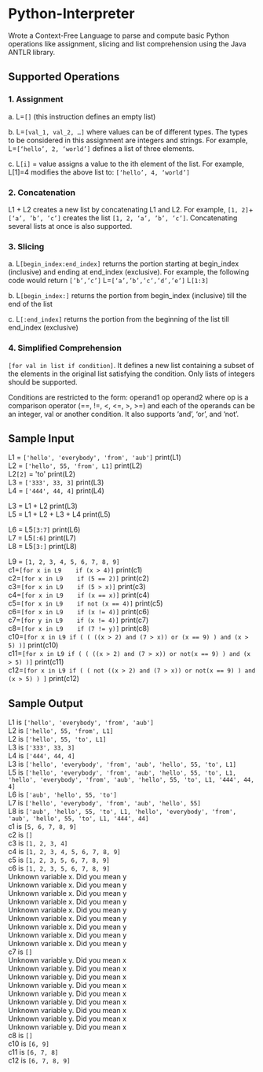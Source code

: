# Python-Interpreter
Wrote a Context-Free Language to parse and compute basic Python operations like assignment, slicing and list comprehension using the Java ANTLR library.

## Supported Operations
### 1. Assignment
a. L=`[]` (this instruction defines an empty list)

b. L=`[val_1, val_2, …]` where values can be of different types. The types to be considered in this assignment are integers and strings. For example, L=`[‘hello’, 2, ‘world’]` defines a list of three elements.

c. L`[i]` = value assigns a value to the ith element of the list. For example, L[1]=4 modifies the above list to: `[‘hello’, 4, ‘world’]`

### 2. Concatenation
L1 + L2 creates a new list by concatenating L1 and L2. For example,
`[1, 2]`+`[‘a’, ’b’, ’c’]` creates the list `[1, 2, ‘a’, ’b’, ’c’]`. Concatenating several lists at once is also supported.

### 3. Slicing
a. L`[begin_index:end_index]` returns the portion starting at begin_index (inclusive) and ending at end_index (exclusive). For example, the following code would return `[’b’,’c’]`
L=`[‘a’,’b’,’c’,’d’,’e’]`
L`[1:3]`

b. L`[begin_index:]` returns the portion from begin_index (inclusive) till the end of the list

c. L`[:end_index]` returns the portion from the beginning of the list till end_index (exclusive)

### 4. Simplified Comprehension
`[for val in list if condition]`. It defines a new list containing a subset of the elements in the original list satisfying the condition. Only lists of integers should be supported.

Conditions are restricted to the form: operand1 op operand2 where op is a comparison operator (==, !=, <, <=, >, >=) and each of the operands can be an integer, val or another condition. It also supports ‘and’, ‘or’, and ‘not’. 

## Sample Input
L1 = `['hello', 'everybody', 'from', 'aub']`	print(L1)  
L2 = `['hello', 55, 'from', L1]`			print(L2)  
L2`[2]` = 'to'				print(L2)  
L3 = `['333', 33, 3]`				print(L3)  
L4 = `['444', 44, 4]`				print(L4)  
  
L3 = L1 + L2				print(L3)  
L5 = L1 + L2 + L3 + L4			print(L5)  
  
L6 = L5`[3:7]`				print(L6)  
L7 = L5`[:6]`				print(L7)  
L8 = L5`[3:]`				print(L8)  

L9 = `[1, 2, 3, 4, 5, 6, 7, 8, 9]`  
c1=`[for x in L9 	if (x > 4)]`			print(c1)  
c2=`[for x in L9 	if (5 == 2)]`		print(c2)  
c3=`[for x in L9 	if (5 > x)]` 		print(c3)  
c4=`[for x in L9 	if (x == x)]`		print(c4)  
c5=`[for x in L9 	if not (x == 4)]`		print(c5)  
c6=`[for x in L9 	if (x != 4)]`		print(c6)  
c7=`[for y in L9 	if (x != 4)]`		print(c7)  
c8=`[for x in L9 	if (7 != y)]`		print(c8)  
c10=`[for x in L9 if ( ( ((x > 2) and (7 > x)) or (x == 9) ) and (x > 5) )]` 		print(c10)  
c11=`[for x in L9 if ( ( ((x > 2) and (7 > x)) or not(x == 9) ) and (x > 5) )]`  		print(c11)  
c12=`[for x in L9 if ( ( not ((x > 2) and (7 > x)) or not(x == 9) ) and (x > 5) ) ]`   	print(c12)  

## Sample Output
L1 is `['hello', 'everybody', 'from', 'aub']`  
L2 is `['hello', 55, 'from', L1]`  
L2 is `['hello', 55, 'to', L1]`  
L3 is `['333', 33, 3]`  
L4 is `['444', 44, 4]`  
L3 is `['hello', 'everybody', 'from', 'aub', 'hello', 55, 'to', L1]`  
L5 is `['hello', 'everybody', 'from', 'aub', 'hello', 55, 'to', L1, 'hello', 'everybody', 'from', 'aub', 'hello', 55, 'to', L1, '444', 44, 4]`  
L6 is `['aub', 'hello', 55, 'to']`  
L7 is `['hello', 'everybody', 'from', 'aub', 'hello', 55]`  
L8 is `['aub', 'hello', 55, 'to', L1, 'hello', 'everybody', 'from', 'aub', 'hello', 55, 'to', L1, '444', 44]`  
c1 is `[5, 6, 7, 8, 9]`  
c2 is `[]`  
c3 is `[1, 2, 3, 4]`  
c4 is `[1, 2, 3, 4, 5, 6, 7, 8, 9]`  
c5 is `[1, 2, 3, 5, 6, 7, 8, 9]`  
c6 is `[1, 2, 3, 5, 6, 7, 8, 9]`  
Unknown variable x. Did you mean y  
Unknown variable x. Did you mean y  
Unknown variable x. Did you mean y  
Unknown variable x. Did you mean y  
Unknown variable x. Did you mean y  
Unknown variable x. Did you mean y  
Unknown variable x. Did you mean y  
Unknown variable x. Did you mean y  
Unknown variable x. Did you mean y  
c7 is `[]`  
Unknown variable y. Did you mean x  
Unknown variable y. Did you mean x  
Unknown variable y. Did you mean x  
Unknown variable y. Did you mean x  
Unknown variable y. Did you mean x  
Unknown variable y. Did you mean x  
Unknown variable y. Did you mean x  
Unknown variable y. Did you mean x  
Unknown variable y. Did you mean x  
c8 is `[]`  
c10 is `[6, 9]`  
c11 is `[6, 7, 8]`  
c12 is `[6, 7, 8, 9]`  

